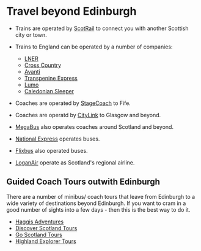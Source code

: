 # Travel beyond Edinburgh



* Trains are operated by [ScotRail](http://bit.ly/3Zx67Pf) to connect you with another Scottish city or town. 

* Trains to England can be operated by a number of companies:

  * [LNER](https://www.lner.co.uk/)
  * [Cross Country](https://www.crosscountrytrains.co.uk/)
  * [Avanti](https://www.avantiwestcoast.co.uk/)
  * [Transpenine Express](https://www.tpexpress.co.uk/)
  * [Lumo](https://www.lumo.co.uk/)
  * [Caledonian Sleeper](https://www.sleeper.scot/)

* Coaches are operated by [StageCoach](https://bit.ly/3COR2z0) to Fife.
* Coaches are operatd by [CityLink](https://www.citylink.co.uk) to Glasgow and beyond.
* [MegaBus](http://bit.ly/3XwDJLd) also operates coaches around Scotland and beyond.
* [National Express](http://bit.ly/3IQRAIi) operates buses.
* [Flixbus](https://www.flixbus.co.uk/) also operated buses.
* [LoganAir](http://bit.ly/3w0iaaj) operate as Scotland's regional airline.

  
## **Guided Coach Tours outwith Edinburgh** 

There are a number of minibus/ coach tours that leave from Edinburgh to a wide variety of destinations beyond Edinburgh. If you want to cram in a good number of sights into a few days - then this is the best way to do it. 

* [Haggis Adventures](http://bit.ly/3GELEQ2)
* [Discover Scotland Tours](http://bit.ly/3kdXPMe)
* [Go Scotland Tours](http://bit.ly/3CHWLGv)
* [Highland Explorer Tours](http://bit.ly/3CPF87R)